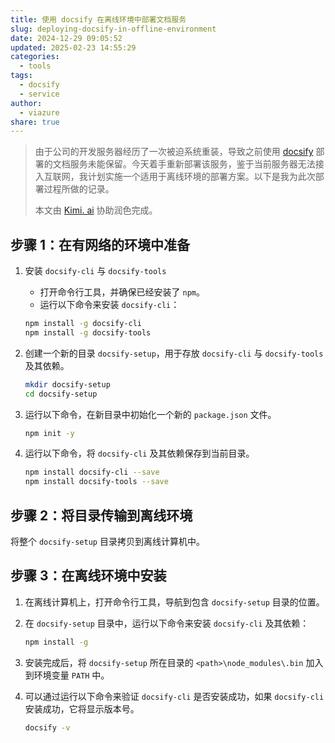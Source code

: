 ```yaml
---
title: 使用 docsify 在离线环境中部署文档服务
slug: deploying-docsify-in-offline-environment
date: 2024-12-29 09:05:52
updated: 2025-02-23 14:55:29
categories:
  - tools
tags:
  - docsify
  - service
author:
  - viazure
share: true
---
```


> 由于公司的开发服务器经历了一次被迫系统重装，导致之前使用 [docsify](https://docsify.js.org/#/) 部署的文档服务未能保留。今天着手重新部署该服务，鉴于当前服务器无法接入互联网，我计划实施一个适用于离线环境的部署方案。以下是我为此次部署过程所做的记录。
>
> 本文由 [Kimi. ai](https://kimi.moonshot.cn/) 协助润色完成。

## 步骤 1：在有网络的环境中准备

1. 安装 `docsify-cli` 与 `docsify-tools`

   - 打开命令行工具，并确保已经安装了 `npm`。
   - 运行以下命令来安装 `docsify-cli`：

   ```bash
   npm install -g docsify-cli
   npm install -g docsify-tools
   ```

2. 创建一个新的目录 `docsify-setup`，用于存放 `docsify-cli` 与 `docsify-tools` 及其依赖。

   ```bash
   mkdir docsify-setup
   cd docsify-setup
   ```

3. 运行以下命令，在新目录中初始化一个新的 `package.json` 文件。

   ```bash
   npm init -y
   ```

4. 运行以下命令，将 `docsify-cli` 及其依赖保存到当前目录。

   ```bash
   npm install docsify-cli --save
   npm install docsify-tools --save
   ```

## 步骤 2：将目录传输到离线环境

将整个 `docsify-setup` 目录拷贝到离线计算机中。

## 步骤 3：在离线环境中安装

1. 在离线计算机上，打开命令行工具，导航到包含 `docsify-setup` 目录的位置。
2. 在 `docsify-setup` 目录中，运行以下命令来安装 `docsify-cli` 及其依赖：

   ```bash
   npm install -g
   ```

3. 安装完成后，将 `docsify-setup` 所在目录的 `<path>\node_modules\.bin` 加入到环境变量 `PATH` 中。
4. 可以通过运行以下命令来验证 `docsify-cli` 是否安装成功，如果 `docsify-cli` 安装成功，它将显示版本号。

   ```bash
   docsify -v
   ```
